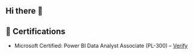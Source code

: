 ## Hi there 👋
## 📜 Certifications

- Microsoft Certified: Power BI Data Analyst Associate (PL-300) – [Verify](https://www.credly.com/badges/your-badge-id)


<!--
**Ganeshmeravath/Ganeshmeravath** is a ✨ _special_ ✨ repository because its `README.md` (this file) appears on your GitHub profile.

Here are some ideas to get you started:

- 🔭 I’m currently working on ...
- 🌱 I’m currently learning ...
- 👯 I’m looking to collaborate on ...
- 🤔 I’m looking for help with ...
- 💬 Ask me about ...
- 📫 How to reach me: ...
- 😄 Pronouns: ...
- ⚡ Fun fact: ...
-->
